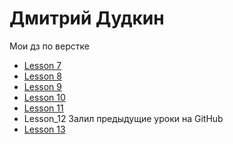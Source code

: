 # Дмитрий Дудкин

Мои дз по верстке

* [Lesson 7](/lesson_7/)
* [Lesson 8](/lesson_8/)
* [Lesson 9](/lesson_9/)
* [Lesson 10](/lesson_10/)
* [Lesson 11](/lesson_11/)
* Lesson_12 Залил предыдущие уроки на GitHub 
* [Lesson 13](/lesson_13/)
